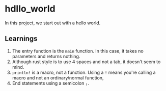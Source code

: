 # hdllo_world
In this project, we start out with a hello world.

## Learnings
1. The entry function is the `main` function. In this case, it takes no parameters and returns nothing.
2. Although rust style is to use 4 spaces and not a tab, it doesn't seem to mind.
3. `println!` is a macro, not a function. Using a `!` means you're calling a macro and not an ordinary/normal function,
4. End statements using a semicolon `;`.